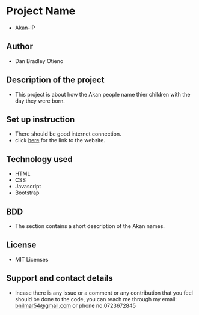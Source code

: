 # Project Name
* Akan-IP

## Author
* Dan Bradley Otieno

## Description of the project
* This project is about how the Akan people name thier children with the day they were born.

## Set up instruction
* There should be good internet connection.
*  click <a href="https://candycrushpro.github.io/Akan-IP">here</a> for the link to the website.

## Technology used
* HTML
* CSS
* Javascript
* Bootstrap

## BDD
* The section contains a short description of the Akan names.

## License
* MIT Licenses

## Support and contact details
 * Incase there is any issue or a comment or any contribution that you feel should be done to the code, you can reach me through my email: bnilmar54@gmail.com or phone no:0723672845 